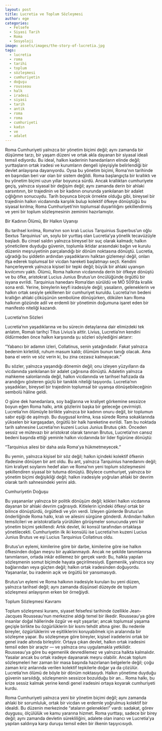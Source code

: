```yaml
---
layout: post
title: Lucretia ve Toplum Sözleşmesi
author: ege
categories:
  - Felsefe
  - Siyasi Tarih
  - Roma
  - Sosyoloji
image: assets/images/the-story-of-lucretia.jpg
tags:
  - lucretia
  - roma
  - tarihi
  - toplum
  - sözleşmesi
  - cumhuriyetin
  - doğuşu
  - rousseau
  - halk
  - iradesi
  - siyasi
  - tarih
  - antik
  - roma
  - roma
  - cumhuriyeti
  - kadın
  - ve
  - adalet
---
```


Roma Cumhuriyeti yalnızca bir yönetim biçimi değil; aynı zamanda bir düşünme tarzı, bir yaşam düzeni ve ortak akla dayanan bir siyasal ideali temsil ediyordu. Bu ideal, halkın kaderinin hanedanların elinde değil; yurttaşların ortak iradesi ve kurumların dengeli işleyişiyle belirlendiği bir devlet anlayışına dayanıyordu. Oysa bu yönetim biçimi, Roma'nın tarihinde en başından beri var olan bir sistem değildi. Roma başlangıçta bir krallıktı ve bu yönetim biçimi uzun yıllar boyunca sürdü. Ancak krallıktan cumhuriyete geçiş, yalnızca siyasal bir değişim değil; aynı zamanda derin bir ahlaki sarsıntının, bir trajedinin ve bir kadının onurunda yankılanan bir adalet çığlığının sonucuydu. Tarih boyunca birçok örnekte olduğu gibi, bireysel bir trajedinin halkın vicdanında karşılık bulup kolektif öfkeye dönüştüğü bu siyasal kırılma; Roma Cumhuriyeti’nin toplumsal duyarlılığını şekillendirmiş ve yeni bir toplum sözleşmesinin zeminini hazırlamıştır.

Bir Kadının Ölümü, Bir Halkın Uyanışı

Bu tarihsel kırılma, Roma’nın son kralı Lucius Tarquinius Superbus’un oğlu Sextus Tarquinius’ un, soylu bir yurttaş olan Lucretia’ya yönelik tecavüzüyle başladı. Bu cinsel saldırı yalnızca bireysel bir suç olarak kalmadı; halkın yöneticilere duyduğu güvenin, toplumla iktidar arasındaki bağın ve kurulu düzenin meşruiyetinin parçalandığı bir dönüm noktasına dönüştü. Lucretia, uğradığı bu şiddetin ardından yaşadıklarını halktan gizlemeyi değil, onları ifşa ederek toplumsal bir vicdan hareketi başlatmayı seçti. Kendini hançerleyerek yalnızca kişisel bir tepki değil; büyük bir ahlaki uyanışın kıvılcımını yaktı. Ölümü, Roma halkının vicdanında derin bir öfkeye dönüştü ve bu öfke, aristokrat Lucius Junius Brutus’un öncülüğünde örgütlü bir isyana evrildi. Tarquinius hanedanı Roma’dan sürüldü ve MÖ 509’da krallık sona erdi. Yerine, bireylerin keyfi iradesiyle değil; yasaların, geleneklerin ve halkın ortak sesiyle şekillenen bir cumhuriyet kuruldu. Lucretia’nın bedeni krallığın ahlaki çöküşünün sembolüne dönüşürken, dökülen kanı Roma halkının gözünde adil ve erdemli bir yönetimin doğumuna işaret eden bir manifesto niteliği kazandı.

Lucretia’nın Sözleri

Lucretia’nın yaşadıklarına ve bu sürecin detaylarına dair elimizdeki tek anlatım, Romalı tarihçi Titus Livius’a aittir. Livius, Lucretia’nın kendini öldürmeden önce halkın karşısında şu sözleri söylediğini aktarır:

“Yabancı bir adamın izleri, Collatinus, senin yatağındadır. Fakat yalnızca bedenim kirletildi, ruhum masum kaldı; ölümüm bunun tanığı olacak. Ama bana el verin ve söz verin ki, bu zina cezasız kalmayacak.”

Bu sözler, yalnızca yaşandığı dönemin değil; onu izleyen yüzyılların da vicdanında yankılanan bir adalet çağrısına dönüştü. Adaletin yalnızca mahkeme salonlarında değil, halkın vicdanında ve tarihsel hafızada da arandığını gösteren güçlü bir tanıklık niteliği taşıyordu. Lucretia’nın yaşadıkları, bireysel bir trajedinin toplumsal bir uyanışa dönüşebileceğinin sembolü hâline geldi.

O güne dek hanedanlara, soy bağlarına ve kraliyet görkemine sessizce boyun eğen Roma halkı, artık gözlerini başka bir geleceğe çevirmişti. Lucretia’nın ölümüyle birlikte yalnızca bir kadının onuru değil, bir toplumun sabır eşiği de aşılmıştı. Bu duygusal kırılma, kısa sürede Roma sokaklarında yükselen bir kargaşadan, örgütlü bir halk hareketine evrildi. Tam bu noktada tarih sahnesine Lucretia’nın kuzeni Lucius Junius Brutus çıktı. Önceden sessiz ve mütevazı bir aristokrat olarak tanınan Brutus, Lucretia’nın cansız bedeni başında ettiği yeminle halkın vicdanında bir lider figürüne dönüştü:

“Tarquinius ailesi bir daha asla Roma’ya hükmetmeyecek.”

Bu yemin, yalnızca kişisel bir söz değil; halkın içindeki kolektif öfkenin ifadesine dönüşen bir ant oldu. Bu ant, yalnızca Tarquinius hanedanını değil; tüm kraliyet soylarını hedef alan ve Roma’nın yeni toplum sözleşmesini şekillendiren siyasal bir tutuma dönüştü. Böylece cumhuriyet, yalnızca bir yönetim biçimi değişikliği değil; halkın iradesiyle yoğrulan ahlaki bir devrim olarak tarih sahnesindeki yerini aldı.

Cumhuriyetin Doğuşu

Bu yaşananlar yalnızca bir politik dönüşüm değil; kökleri halkın vicdanına dayanan bir ahlaki devrim çağrısıydı. Kitlelerin içindeki öfkeyi ortak bir bilince dönüştürdü, örgütledi ve yön verdi. İzleyen günlerde Brutus’un önderliğinde Roma halkı, kralı ve ailesini sürgüne gönderdi. Ardından halkın temsilcileri ve aristokratlarla yürütülen görüşmeler sonucunda yeni bir yönetim biçimi şekillendi: Artık devlet, iki konsül tarafından ortaklaşa yönetilecekti. Cumhuriyetin ilk iki konsülü ise Lucretia’nın kuzeni Lucius Junius Brutus ve eşi Lucius Tarquinius Collatinus oldu.

Brutus’un eylemi, kimilerine göre bir darbe, kimilerine göre ise halkın öfkesinden doğan meşru bir ayaklanmaydı. Ancak ne şekilde tanımlanırsa tanımlansın, ortada inkâr edilemez bir gerçek vardı: Bu, halkla yapılan sözleşmenin somut biçimde hayata geçirilmesiydi. Egemenlik, yalnızca soy bağlarından veya güçten değil; halkın ortak iradesinden doğuyordu. Yaşananlar, bu iradenin açık ve örgütlü bir yansımasıydı.

Brutus’un eylemi ve Roma halkının iradesiyle kurulan bu yeni düzen, yalnızca tarihsel değil; aynı zamanda düşünsel düzeyde de toplum sözleşmesi anlayışının erken bir örneğiydi.

Toplum Sözleşmesi Kavramı

Toplum sözleşmesi kuramı, siyaset felsefesi tarihinde özellikle Jean-Jacques Rousseau’nun merkezine aldığı temel bir ilkedir. Rousseau’ya göre insanlar doğal hâllerinde özgür ve eşit yaşarlar; ancak toplumsal yaşama geçişle birlikte bu özgürlüklerin bir kısmı tehdit altına girer. Bu nedenle bireyler, özgürlüklerini ve eşitliklerini koruyabilmek için aralarında bir sözleşme yapar. Bu sözleşmeye göre bireyler, kişisel iradelerini ortak bir genel irade altında birleştirir. Ortaya çıkan devlet, halkın ortak iradesini temsil eden bir araçtır — ve yalnızca onu uygulamakla yetkilidir. Rousseau’ya göre bu egemenlik devredilemez ve yalnızca halkta kalmalıdır. Yasalar ancak bu ortak iradeye dayanarak meşru olabilir. Ancak toplum sözleşmeleri her zaman bir masa başında hazırlanan belgelerle değil; çoğu zaman kriz anlarında verilen kolektif tepkilerle doğar ya da çözülür. Lucretia’nın ölümü de böyle bir dönüm noktasıydı. Halkın yönetime duyduğu güvenin sarsıldığı, sözleşmenin sessizce bozulduğu bir an... Roma halkı, bu krize sessiz kalmak yerine kendi genel iradesini ortaya koyarak cumhuriyeti kurdu.

Roma Cumhuriyeti yalnızca yeni bir yönetim biçimi değil; aynı zamanda ahlaki bir sorumluluk, ortak bir vicdan ve erdemle yoğrulmuş kolektif bir idealdi. Bu düzenin merkezinde “ataların gelenekleri” vardı: sadakat, görev duygusu, ölçülülük ve kamu yararına hizmet. Roma yurttaşı, sadece bir birey değil; aynı zamanda devletin sürekliliğini, adalete olan inancı ve Lucretia’ya yapılan saldırıya karşı duruşu temsil eden bir ilkenin taşıyıcısıydı.
